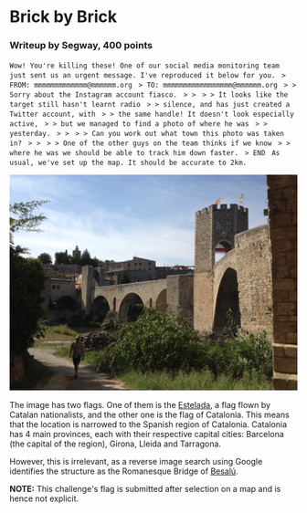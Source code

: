 # Brick by Brick

### Writeup by Segway, 400 points

`Wow! You're killing these! One of our social media monitoring team just sent us an urgent message. I've reproduced it below for you. `
`> FROM: mmmmmmmmmmmmm@mmmmmm.org `
`> TO: mmmmmmmmmmmmmmmmm@mmmmmm.org `
`> > Sorry about the Instagram account fiasco. `
`> > `
`> > It looks like the target still hasn't learnt radio `
`> > silence, and has just created a Twitter account, with `
`> > the same handle! It doesn't look especially active, `
`> > but we managed to find a photo of where he was `
`> > yesterday. `
`> > `
`> > Can you work out what town this photo was taken in? `
`> > `
`> > One of the other guys on the team thinks if we know `
`> > where he was we should be able to track him down faster. `
`> END `
`As usual, we've set up the map. It should be accurate to 2km.`

![](hires.jpg)

The image has two flags. One of them is the [Estelada](https://en.wikipedia.org/wiki/Estelada), a flag flown by Catalan nationalists, and the other one is the flag of Catalonia. This means that the location is narrowed to the Spanish region of Catalonia. Catalonia has 4 main provinces, each with their respective capital cities: Barcelona (the capital of the region), Girona, Lleida and Tarragona.

However, this is irrelevant, as a reverse image search using Google identifies the structure as the Romanesque Bridge of [Besalú](https://en.wikipedia.org/wiki/Besal%C3%BA).

**NOTE:** This challenge's flag is submitted after selection on a map and is hence not explicit.